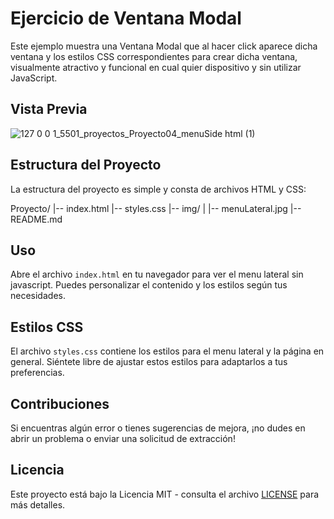 # Ejercicio de Ventana Modal

Este ejemplo muestra una Ventana Modal que al hacer click aparece dicha ventana y los estilos CSS correspondientes para crear dicha ventana, visualmente atractivo y funcional en cual quier dispositivo y sin utilizar JavaScript.

## Vista Previa

![127 0 0 1_5501_proyectos_Proyecto04_menuSide html (1)](https://github.com/diegudeveloper/20projects/assets/62949966/c63f3940-10b7-4671-8d40-680ff86d4f4f)

## Estructura del Proyecto

La estructura del proyecto es simple y consta de archivos HTML y CSS:

Proyecto/
|-- index.html
|-- styles.css
|-- img/
|   |-- menuLateral.jpg
|-- README.md


## Uso

Abre el archivo `index.html` en tu navegador para ver el menu lateral sin javascript. Puedes personalizar el contenido y los estilos según tus necesidades.

## Estilos CSS

El archivo `styles.css` contiene los estilos para el menu lateral y la página en general. Siéntete libre de ajustar estos estilos para adaptarlos a tus preferencias.

## Contribuciones

Si encuentras algún error o tienes sugerencias de mejora, ¡no dudes en abrir un problema o enviar una solicitud de extracción!

## Licencia

Este proyecto está bajo la Licencia MIT - consulta el archivo [LICENSE](./LICENSE) para más detalles.